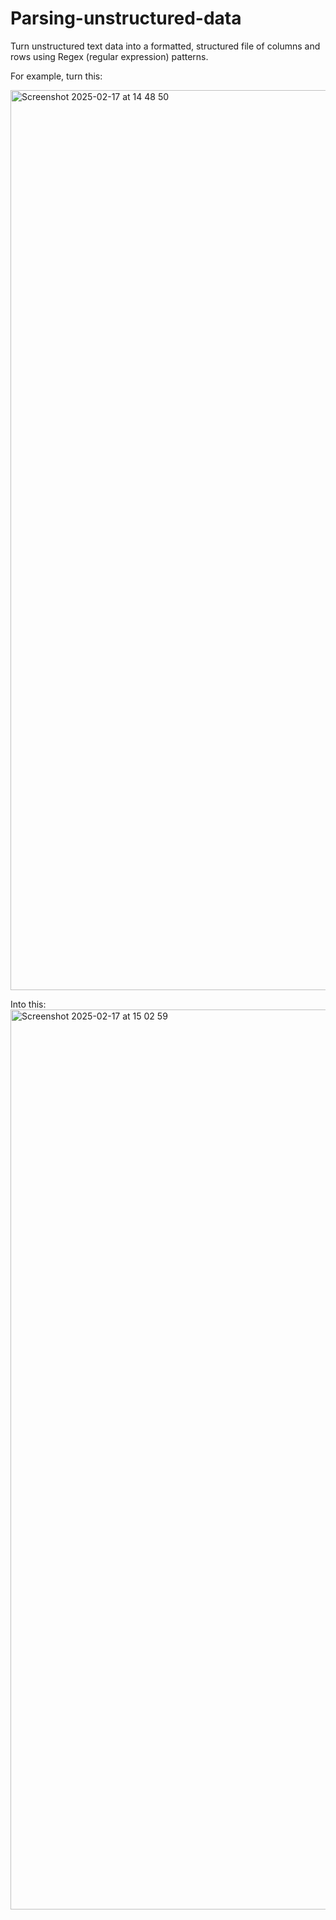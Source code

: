 # Parsing-unstructured-data
Turn unstructured text data into a formatted, structured file of columns and rows using Regex (regular expression) patterns.

For example, turn this: 

<img width="1440" alt="Screenshot 2025-02-17 at 14 48 50" src="https://github.com/user-attachments/assets/edb43685-8175-48a4-99a8-eaf0b358838a" />


Into this: 
<img width="1440" alt="Screenshot 2025-02-17 at 15 02 59" src="https://github.com/user-attachments/assets/68a004a7-f729-4aee-986c-e9bc7a062846" />
